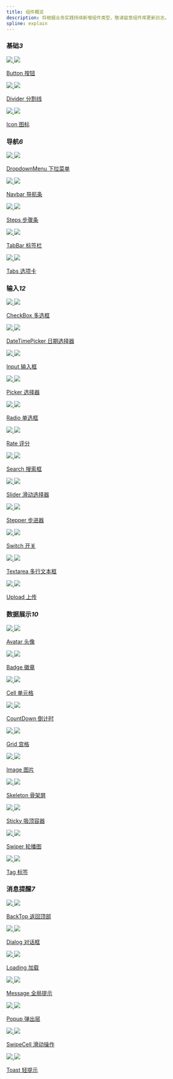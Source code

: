 ```yaml
---
title: 组件概览
description: 将根据业务实践持续新增组件类型，敬请留意组件库更新日志。
spline: explain
---
```


<h3>基础<em class="tag">3</em></h3>
<section class="image-group">
  <div class="image-wrapper">
    <a class="item" href="./components/button">
      <img class="__light__" src="https://tdesign.gtimg.com/site/doc/doc-button.png" />
      <img class="__dark__" src="https://tdesign.gtimg.com/site/doc/doc-button-dark.png" />
      <p class="name">Button 按钮</p>
    </a>
  </div>

  <div class="image-wrapper">
    <a class="item" href="./components/divider">
      <img class="__light__" src="https://tdesign.gtimg.com/site/doc/doc-divider.png" />
      <img class="__dark__" src="https://tdesign.gtimg.com/site/doc/doc-divider-dark.png" />
      <p class="name">Divider 分割线</p>
    </a>
  </div>

  <div class="image-wrapper">
    <a class="item" href="./components/icon">
      <img class="__light__" src="https://tdesign.gtimg.com/site/doc/doc-icon.png" />
      <img class="__dark__" src="https://tdesign.gtimg.com/site/doc/doc-icon-dark.png" />
      <p class="name">Icon 图标</p>
    </a>
  </div>
</section>

<h3>导航<em class="tag">6</em></h3>
<section class="image-group">
  <div class="image-wrapper">
    <a class="item" href="./components/dropdown-menu">
      <img class="__light__" src="https://tdesign.gtimg.com/site/doc/doc-dropdown.png" />
      <img class="__dark__" src="https://tdesign.gtimg.com/site/doc/doc-dropdown-dark.png" />
      <p class="name">DropdownMenu 下拉菜单</p>
    </a>
  </div>
	<!-- <div class="image-wrapper">
    <a class="item" href="./components/indexes">
      <img class="__light__" src="https://tdesign.gtimg.com/site/mobile/doc-indexes.png" />
      <img class="__dark__" src="https://tdesign.gtimg.com/site/mobile/doc-indexes-dark.png" />
      <p class="name">Indexes 索引</p>
    </a>
  </div> -->
  <div class="image-wrapper">
    <a class="item" href="./components/navbar">
      <img class="__light__" src="https://tdesign.gtimg.com/site/mobile/doc-navbar.png" />
      <img class="__dark__" src="https://tdesign.gtimg.com/site/mobile/doc-navbar-dark.png" />
      <p class="name">Navbar 导航条</p>
    </a>
  </div>
  <div class="image-wrapper">
    <a class="item" href="./components/steps">
      <img class="__light__" src="https://tdesign.gtimg.com/site/mobile/doc-steps.png" />
      <img class="__dark__" src="https://tdesign.gtimg.com/site/mobile/doc-steps-dark.png" />
      <p class="name">Steps 步骤条</p>
    </a>
  </div>
  <div class="image-wrapper">
    <a class="item" href="./components/tabbar">
      <img class="__light__" src="https://tdesign.gtimg.com/site/mobile/doc-tabbar.png" />
      <img class="__dark__" src="https://tdesign.gtimg.com/site/mobile/doc-tabbar-dark.png" />
      <p class="name">TabBar 标签栏</p>
    </a>
  </div>
  <div class="image-wrapper">
    <a class="item" href="./components/tabs">
      <img class="__light__" src="https://tdesign.gtimg.com/site/mobile/doc-tabs.png" />
      <img class="__dark__" src="https://tdesign.gtimg.com/site/mobile/doc-tabs-dark.png" />
      <p class="name">Tabs 选项卡</p>
    </a>
  </div>
</section>
<h3>输入<em class="tag">12</em></h3>
<section class="image-group">
  <div class="image-wrapper">
    <a class="item" href="./components/checkbox">
      <img class="__light__" src="https://tdesign.gtimg.com/site/mobile/doc-checkbox.png" />
      <img class="__dark__" src="https://tdesign.gtimg.com/site/mobile/doc-checkbox-dark.png" />
      <p class="name">CheckBox 多选框</p>
    </a>
  </div>
  <div class="image-wrapper">
    <a class="item" href="./components/date-time-picker">
      <img class="__light__" src="https://tdesign.gtimg.com/site/mobile/doc-datetimepicker.png" />
      <img class="__dark__" src="https://tdesign.gtimg.com/site/mobile/doc-datetimepicker-dark.png" />
      <p class="name">DateTimePicker 日期选择器</p>
    </a>
  </div>
  <div class="image-wrapper">
    <a class="item" href="./components/input">
      <img class="__light__" src="https://tdesign.gtimg.com/site/mobile/doc-input.png" />
      <img class="__dark__" src="https://tdesign.gtimg.com/site/mobile/doc-input-dark.png" />
      <p class="name">Input 输入框</p>
    </a>
  </div>
  <div class="image-wrapper">
    <a class="item" href="./components/picker">
      <img class="__light__" src="https://tdesign.gtimg.com/site/mobile/doc-picker.png" />
      <img class="__dark__" src="https://tdesign.gtimg.com/site/mobile/doc-picker-dark.png" />
      <p class="name">Picker 选择器</p>
    </a>
  </div>
  <div class="image-wrapper">
    <a class="item" href="./components/radio">
      <img class="__light__" src="https://tdesign.gtimg.com/site/mobile/doc-radio.png" />
      <img class="__dark__" src="https://tdesign.gtimg.com/site/mobile/doc-radio-dark.png" />
      <p class="name">Radio 单选框</p>
    </a>
  </div>
  <div class="image-wrapper">
    <a class="item" href="./components/rate">
      <img class="__light__" src="https://tdesign.gtimg.com/site/mobile/doc-rate.png" />
      <img class="__dark__" src="https://tdesign.gtimg.com/site/mobile/doc-rate-dark.png" />
      <p class="name">Rate 评分</p>
    </a>
  </div>
  <div class="image-wrapper">
    <a class="item" href="./components/search">
      <img class="__light__" src="https://tdesign.gtimg.com/site/mobile/doc-search.png" />
      <img class="__dark__" src="https://tdesign.gtimg.com/site/mobile/doc-search-dark.png" />
      <p class="name">Search 搜索框</p>
    </a>
  </div>
  <div class="image-wrapper">
    <a class="item" href="./components/slider">
      <img class="__light__" src="https://tdesign.gtimg.com/site/mobile/doc-slider.png" />
      <img class="__dark__" src="https://tdesign.gtimg.com/site/mobile/doc-slider-dark.png" />
      <p class="name">Slider 滑动选择器</p>
    </a>
  </div>
  <div class="image-wrapper">
    <a class="item" href="./components/stepper">
      <img class="__light__" src="https://tdesign.gtimg.com/site/mobile/doc-stepper.png" />
      <img class="__dark__" src="https://tdesign.gtimg.com/site/mobile/doc-stepper-dark.png" />
      <p class="name">Stepper 步进器</p>
    </a>
  </div>
  <div class="image-wrapper">
    <a class="item" href="./components/switch">
      <img class="__light__" src="https://tdesign.gtimg.com/site/mobile/doc-switch.png" />
      <img class="__dark__" src="https://tdesign.gtimg.com/site/mobile/doc-switch-dark.png" />
      <p class="name">Switch 开关</p>
    </a>
  </div>
  <div class="image-wrapper">
    <a class="item" href="./components/textarea">
      <img class="__light__" src="https://tdesign.gtimg.com/site/mobile/doc-textarea.png" />
      <img class="__dark__" src="https://tdesign.gtimg.com/site/mobile/doc-textarea-dark.png" />
      <p class="name">Textarea 多行文本框</p>
    </a>
  </div>
  <div class="image-wrapper">
    <a class="item" href="./components/upload">
      <img class="__light__" src="https://tdesign.gtimg.com/site/mobile/doc-upload.png" />
      <img class="__dark__" src="https://tdesign.gtimg.com/site/mobile/doc-upload-dark.png" />
      <p class="name">Upload 上传</p>
    </a>
  </div>
</section>

<h3>数据展示<em class="tag">10</em></h3>
<section class="image-group">
  <div class="image-wrapper">
    <a class="item" href="./components/avatar">
      <img class="__light__" src="https://tdesign.gtimg.com/site/mobile/doc-avatar.png" />
      <img class="__dark__" src="https://tdesign.gtimg.com/site/mobile/doc-avatar-dark.png" />
      <p class="name">Avatar 头像</p>
    </a>
  </div>
  <div class="image-wrapper">
    <a class="item" href="./components/badge">
      <img class="__light__" src="https://tdesign.gtimg.com/site/mobile/doc-badge.png" />
      <img class="__dark__" src="https://tdesign.gtimg.com/site/mobile/doc-badge-dark.png" />
      <p class="name">Badge 徽章</p>
    </a>
  </div>
  <div class="image-wrapper">
    <a class="item" href="./components/cell">
      <img class="__light__" src="https://tdesign.gtimg.com/site/mobile/doc-cell.png" />
      <img class="__dark__" src="https://tdesign.gtimg.com/site/mobile/doc-cell-dark.png" />
      <p class="name">Cell 单元格</p>
    </a>
  </div>
  <div class="image-wrapper">
    <a class="item" href="./components/count-down">
      <img class="__light__" src="https://tdesign.gtimg.com/site/mobile/doc-countdown.png" />
      <img class="__dark__" src="https://tdesign.gtimg.com/site/mobile/doc-countdown-dark.png" />
      <p class="name">CountDown 倒计时</p>
    </a>
  </div>
  <div class="image-wrapper">
    <a class="item" href="./components/grid">
      <img class="__light__" src="https://tdesign.gtimg.com/site/mobile/doc-grid.png" />
      <img class="__dark__" src="https://tdesign.gtimg.com/site/mobile/doc-grid-dark.png" />
      <p class="name">Grid 宫格</p>
    </a>
  </div>
  <div class="image-wrapper">
    <a class="item" href="./components/image">
      <img class="__light__" src="https://tdesign.gtimg.com/site/mobile/doc-image.png" />
      <img class="__dark__" src="https://tdesign.gtimg.com/site/mobile/doc-image-dark.png" />
      <p class="name">Image 图片</p>
    </a>
  </div>
  <div class="image-wrapper">
    <a class="item" href="./components/skeleton">
      <img class="__light__" src="https://tdesign.gtimg.com/site/mobile/doc-skeleton.png" />
      <img class="__dark__" src="https://tdesign.gtimg.com/site/mobile/doc-skeleton-dark.png" />
      <p class="name">Skeleton 骨架屏</p>
    </a>
  </div>
  <div class="image-wrapper">
    <a class="item" href="./components/sticky">
      <img class="__light__" src="https://tdesign.gtimg.com/site/mobile/doc-sticky.png" />
      <img class="__dark__" src="https://tdesign.gtimg.com/site/mobile/doc-sticky-dark.png" />
      <p class="name">Sticky 吸顶容器</p>
    </a>
  </div>
  <div class="image-wrapper">
    <a class="item" href="./components/swiper">
      <img class="__light__" src="https://tdesign.gtimg.com/site/mobile/doc-swiper.png" />
      <img class="__dark__" src="https://tdesign.gtimg.com/site/mobile/doc-swiper-dark.png" />
      <p class="name">Swiper 轮播图</p>
    </a>
  </div>
  <div class="image-wrapper">
    <a class="item" href="./components/tag">
      <img class="__light__" src="https://tdesign.gtimg.com/site/mobile/doc-tag.png" />
      <img class="__dark__" src="https://tdesign.gtimg.com/site/mobile/doc-tag-dark.png" />
      <p class="name">Tag 标签</p>
    </a>
  </div>
</section>

<h3>消息提醒<em class="tag">7</em></h3>
<section class="image-group">
  <div class="image-wrapper">
    <a class="item" href="./components/back-top">
      <img class="__light__" src="https://tdesign.gtimg.com/site/mobile/doc-backtop.png" />
      <img class="__dark__" src="https://tdesign.gtimg.com/site/mobile/doc-backtop-dark.png" />
      <p class="name">BackTop 返回顶部</p>
    </a>
  </div>
  <div class="image-wrapper">
    <a class="item" href="./components/dialog">
      <img class="__light__" src="https://tdesign.gtimg.com/site/mobile/doc-dialog.png" />
      <img class="__dark__" src="https://tdesign.gtimg.com/site/mobile/doc-dialog-dark.png" />
      <p class="name">Dialog 对话框</p>
    </a>
  </div>
  <div class="image-wrapper">
    <a class="item" href="./components/loading">
      <img class="__light__" src="https://tdesign.gtimg.com/site/mobile/doc-loading.png" />
      <img class="__dark__" src="https://tdesign.gtimg.com/site/mobile/doc-loading-dark.png" />
      <p class="name">Loading 加载</p>
    </a>
  </div>
  <div class="image-wrapper">
    <a class="item" href="./components/message">
      <img class="__light__" src="https://tdesign.gtimg.com/site/mobile/doc-message.png" />
      <img class="__dark__" src="https://tdesign.gtimg.com/site/mobile/doc-message-dark.png" />
      <p class="name">Message 全局提示</p>
    </a>
  </div>
  <div class="image-wrapper">
    <a class="item" href="./components/popup">
      <img class="__light__" src="https://tdesign.gtimg.com/site/mobile/doc-popup.png" />
      <img class="__dark__" src="https://tdesign.gtimg.com/site/mobile/doc-popup-dark.png" />
      <p class="name">Popup 弹出层</p>
    </a>
  </div>
  <div class="image-wrapper">
    <a class="item" href="./components/swipe-cell">
      <img class="__light__" src="https://tdesign.gtimg.com/site/mobile/doc-swipecell.png" />
      <img class="__dark__" src="https://tdesign.gtimg.com/site/mobile/doc-swipecell-dark.png" />
      <p class="name">SwipeCell 滑动操作</p>
    </a>
  </div>
  <div class="image-wrapper">
    <a class="item" href="./components/toast">
      <img class="__light__" src="https://tdesign.gtimg.com/site/mobile/doc-toast.png" />
      <img class="__dark__" src="https://tdesign.gtimg.com/site/mobile/doc-toast-dark.png" />
      <p class="name">Toast 轻提示</p>
    </a>
  </div>
</section>
